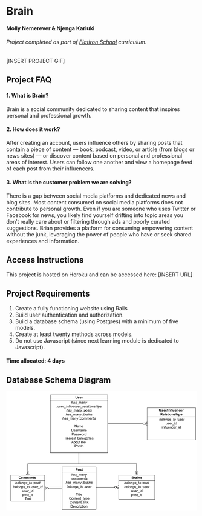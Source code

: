 # Brain

#### Molly Nemerever & Njenga Kariuki

###### Project completed as part of [Flatiron School](https://flatironschool.comcampuses/seattle/) curriculum.

[INSERT PROJECT GIF]

## Project FAQ
#### 1. What is Brain?
Brain is a social community dedicated to sharing content that inspires personal and professional growth.

#### 2. How does it work?
After creating an account, users influence others by sharing posts that contain a piece of content — book, podcast, video, or article (from blogs or news sites) — or discover content based on personal and professional areas of interest. Users can follow one another and view a homepage feed of each post from their influencers.

#### 3. What is the customer problem we are solving?
There is a gap between social media platforms and dedicated news and blog sites. Most content consumed on social media platforms does not contribute to personal growth. Even if you are someone who uses Twitter or Facebook for news, you likely find yourself drifting into topic areas you don’t really care about or filtering through ads and poorly curated suggestions. Brian provides a platform for consuming empowering content without the junk, leveraging the power of people who have or seek shared experiences and information.  

## Access Instructions
This project is hosted on Heroku and can be accessed here: [INSERT URL]

## Project Requirements
1.	Create a fully functioning website using Rails
2.	Build user authentication and authorization.
3.	Build a database schema (using Postgres) with a minimum of five models.
4.	Create at least twenty methods across models.
5.	Do not use Javascript (since next learning module is dedicated to Javascript).

#### Time allocated: 4 days

## Database Schema Diagram
![Data model](mod2_project_diagram_v2.png)

